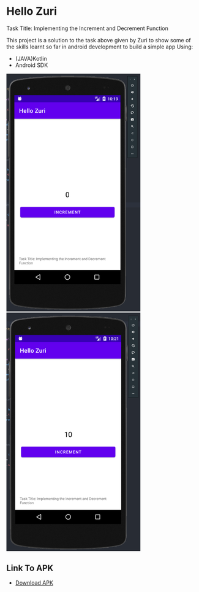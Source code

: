 # Hello Zuri
 Task Title: Implementing the Increment and Decrement Function

 This project is a solution to the task above given by Zuri to show some of the skills learnt so far
 in android development to build a simple app
 Using:
 * (JAVA)Kotlin
 * Android SDK

<img src="zuri_initial_screen.png" width="350" title="Initial Screen"> <img src="zuri_inrement.png" width="350" title="Screen after incrementing count">

 ## Link To APK
 * [Download APK](https://github.com/chydee/Hello-Zuri/releases/tag/v1.0)
